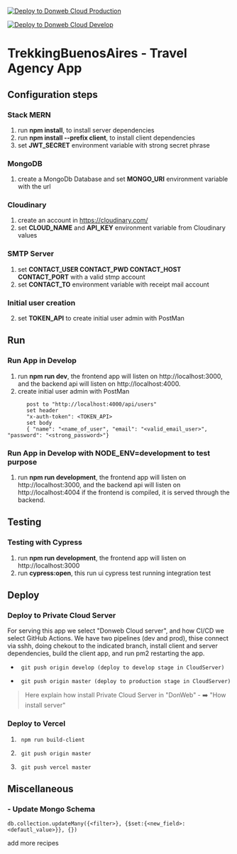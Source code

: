 [![Deploy to Donweb Cloud Production](https://github.com/smauhourat/trekkingbsasapp/actions/workflows/pipeline_prod.yml/badge.svg)](https://github.com/smauhourat/trekkingbsasapp/actions/workflows/pipeline_prod.yml)


[![Deploy to Donweb Cloud Develop](https://github.com/smauhourat/trekkingbsasapp/actions/workflows/pipeline_dev.yml/badge.svg)](https://github.com/smauhourat/trekkingbsasapp/actions/workflows/pipeline_dev.yml)


# TrekkingBuenosAires - Travel Agency App
## Configuration steps

### Stack MERN

1. run **npm install**, to install server dependencies
2. run **npm install --prefix client**, to install client dependencies
3. set **JWT_SECRET** environment variable with strong secret phrase


### MongoDB

1. create a MongoDb Database and set **MONGO_URI** environment variable with the url

### Cloudinary

1. create an account in https://cloudinary.com/
2. set **CLOUD_NAME** and **API_KEY** environment variable from Cloudinary values

### SMTP Server

1. set **CONTACT_USER
CONTACT_PWD
CONTACT_HOST
CONTACT_PORT** with a valid stmp account
2. set **CONTACT_TO** environment variable with receipt mail account

### Initial user creation

2. set **TOKEN_API** to create initial user admin with PostMan


## Run

### Run App in Develop

1. run **npm run dev**, the frontend app will listen on http://localhost:3000, and the backend api will listen on http://localhost:4000.
2. create initial user admin with PostMan

  ```
        post to "http://localhost:4000/api/users"
        set header
        "x-auth-token": <TOKEN_API>
        set body
        { "name": "<name_of_user", "email": "<valid_email_user>", "password": "<strong_password>"}
  ``` 


### Run App in Develop with NODE_ENV=development to test purpose

1. run **npm run development**, the frontend app will listen on http://localhost:3000, and the backend api will listen on http://localhost:4004
   if the frontend is compiled, it is served through the backend.



## Testing

### Testing with Cypress
1. run **npm run development**, the frontend app will listen on http://localhost:3000
2. run **cypress:open**, this run ui cypress test running integration test


## Deploy

### Deploy to Private Cloud Server
For serving this app we select "Donweb Cloud server", and how CI/CD we select GitHub Actions. We have two pipelines (dev and prod), thise connect via sshh, doing chekout to the indicated  branch, install client and server dependencies, build the client app, and run pm2 restarting the app.


-      git push origin develop (deploy to develop stage in CloudServer)
-      git push origin master (deploy to production stage in CloudServer)

> Here explain how install Private Cloud Server in "DonWeb" 
        - ➡️ "How install server"

### Deploy to Vercel

1.      npm run build-client
2.      git push origin master
3.      git push vercel master



## 



## Miscellaneous

### - Update Mongo Schema

`db.collection.updateMany({<filter>}, {$set:{<new_field>: <defautl_value>}}, {})`


add more recipes